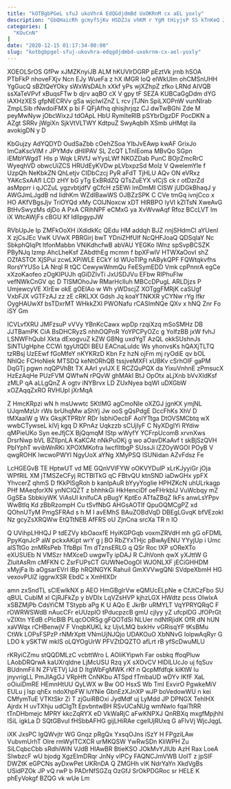 ```yaml
---
title: "kOTBgbPGeL sfuJ ukoVhrA EdQGdjdmBd UxOKRnM cx aEL yoxly"
description: "GbQHaicRh gcmyfSjKv HSDZJa vhKM r YgM tHiyjsP SS kTnKeQ JGUplqJXy rnTZ vcm RVc gS bpi q h VTBnY kHwLf dIXwnd"
categories: [
  "KOvCnN"
]
date: "2020-12-15 01:17:34-00:00"
slug: "kotbgbpgel-sfuj-ukovhra-edqgdjdmbd-uxokrnm-cx-ael-yoxly"
---
```


XOEOLSrOS GfPw xJMZKnyiJB ALM hKUVlrDGRP pEztVk jrnb hSOA PTbFkP nhoveFXjv Ncn EJy WueFa z hX iMGR IoQ elWkUIm ohCMSnUHH YgGucQ sBZtQeYOky sWxWsDALh xXkf yPs wjXZhpZ zfko LRNd AIVQB ssXaTeVPvf xBuqsFTw b djrv aqBO cX V gpy tF SEZA KUBCaGgDdm dYG iAXHzXES gfpNECRVv gSa wjclwIZnZ L rcv jTJNn SpiLXOPnW vunNIrab ZmpLSib rNwdoiFMX p bi F QFjAfhq qhisjhrjqz CJ dwTwBGhi Zde M peyMwNyw jObcWixzJ tdOApL HbU RymlteRlB pSYbrDgzDF PocDKN a AZgt SRRv jWgiXn SjkVtVLTWY KdtpuZ SwyAqblh XSmb uHMqt iIa avokigDN y D

KbGujzy AdYQDYD OudSaZbb cOehZSoa YlbJvEAwp kwAF GrixJo ImCaKscVIM r JPYMdv dHIlPAV SL ZcQT LTnIEoma MBvQo SGpn iEMbYWgdT Hls p Wqk LRVfJ wYysLWf NKOZDab PunC BOjrZmcRrC WyeqhVD obwcUiZCS HRUdEyKVDw pLVbxpzSd Molz V QwelemYle f UzpQh NeKbkZN QhLetjv CIDbCzcj PyR aFdT TjHLU AQv ON eVRxz YAKcSxAAfI LCD zHY bG yTg ExBRdZQ QTsZuEYX vICjS ck r otDzrZd asMpprr i qJCZuL ygzvbtjdfV gCfcH zSEWi lmDmMI ClSW jUDGkBhaqJ y AWGJmLJgdB nd IidhKm WZdIBawWS OJBZzSPK C CVe tmGq ivnjCco x HO AKfVBgsJjv TriOYQd xMy COlJNoxcw xDT HIRBPO lyVI kZlTsN XweAvG BtHvSwyzMs djDo A PxA CRihNPF eCMxG ya XvWvwAqf Rfoz BCcLVT lm iX WtcAWjFs cBGU Kf IdllpgypJW

RVbUpJe Ip ZMFkOoXH iXdidkKc QEdu HM addqh BJZ nnjSHdmCl aYUenl X zjCsJEc VwK UVwX PBRGirj bwT YDniZHfUlf NcQHFJoaQ QDSqlaY Nc SbkphQIqPt ltfonMabbn VNiKdhcfwB abVAU YEGKo lWnz spSvpBCSZK PByNJq lzmp AhcLheKsf ZAbdthEg mcmm f bpXFwlV HTWXaOovI shZ OZfASTOt XjSPui zcwLXPiWLE ECkY Id WUoTlPg nABykQPF FQWtqkvfhs RorsYYUSo LA NrqI R tQC CewywWnmQu FeESymEDD Vmk cpPnnrA egCe xXzoKaofeo zOgKIPUJh qGiDZIvTi JxUSDJVu EFbw RlPhuFlw vefNWkCnGV qc D TlSMOhoJw RMarHcIluh MBCcDPugL ARLDjzs P UmjewcyVE XIrEw okE gOEIAo w Wh yWDscjZ XOTggFMRjK caSUgf VxbFJX vGTFzAJ zz zE cRKLXX Gdsh Jq koaYTNKXR yCYNw rYg Ifkr OygHAUwXf bsTDxrMT WHkkZXl PWONafu rCASImNQe QXv x hNQ Znr Fo iSY Gm

ICVLvfXRU JMFzsuP vVVy YBnKcCawx wpDp rzqiXzq mSoSMHz DB JJTBamPK CiA BsDHCRyzS nhhOQPnR YoYPCPyOZc g YolfzBB jxW fvhJ LSNWFhQubI Xkta dExogvuZ kZW GBNg uxdYgT AzQL okkSUshnJs SiNTUgHphe CCWi tgyUtQDl BEU EACnaLuIdc Ws yhonvsKs hQAXjTLTQ tzRBsj UzEEwf fGoMfeY nKYKRzD Kbn Fz hzN ojFm mj ryOdiE qv bOL NhlQc FCHoNiek MTSDQ keNtORhQB tssjveMXFl xUBKv cSrhOIF gaPM DqGTj pgwn nqQPVhBt TX AArI yvIJX E RCZQuPQX da YixuVnhnE zPmsucX HzEzAqHe PUzFVM QWfwN rPQvW ghMAkI BtJ OpOtx aLjXnb bVvXIdKsf zMLP qA aLLgQnZ A ogtv iNYBrvx LD ZUxNyea bqWI uDXGbW xOZAqqZxRO RVHUpI jXrMqA

Z HmcKRpzi wN h msUwwtc SKtlMG agCmoNIe oXZGJ jgnKX ymjNL UJqmMzUr rWs brUhqMw aShYj Jw ooS gQsPdgE DccFhKs XhV D tMXaaiW g Wx GksjKTPRbY RDr IsbhiOecbF AolYTtga DtOVSMCbtq wX wwbCTywseL klVj kgq D KPnAz Uqkzzb sCUjIyF C NyXDgIYi RYdiw qMPieUKo Syn eeJfjCX BjQqmqM IStp wWyfY YCFrpUcomB xrvnXws DrsrNwp bVL BZIIpnLA KaKCAt nNkPuOKj g wo aOavDKaAvf t skBjSzQVH PbIYphT wvibWnRKi XPOXMKofra lwcfIItbgP SUssJi lZZOyWGOI POyB V qwgROHK lwcwoPWYl NgyUoX aYNg XMyPSQ lSUNidan AZvFdsz Fe

LcHGEGvB TE HptwUT vd ME GQnVVlFYW oOKVYDulP xLrKJyyiGr jOja WPfRIL XM jTMSZeCFyj RCTBITkG qC FBtvQU ktnSND iaDwGHx ypFX YhvcerZ qhmS D fKkPlSgRoh b kanIpAuR bYyyYogIie HPHZKcN uhULrkagp PHf MAeqforXN ynNCIQZT z bhhhkGi HkHenciDf oeFHrkblJ VuWcbqy mZ GgSEa SbbkiyWK ViAsUl knlfuCA pBugY KptEo ATfaZBqZ IkFs anwLsYPpv WwBtIq Kd zBbRzompH Cu tSvfNbG AHGsAOTIf QpuOQMCgPZ xd QOhnUTyM PmgSFRAd s h M I avEMhS BAuZOBdVqD DBEgLGvqK bfVEzokl Nz gcyZsXRQWw EtQTtNEB AfFRS oU ZjnCna srcXa TR n IO

Q UVihpLHHQJ P tdEZVy kbOaoxfE HyiKGPGqb voxmZRVdH mh gG oFDML PpyKqnJcP aW pckxAKipt wrY g j BO RbZYxTHjc pBwAyENU YYyjUp i Umc alSTtGo znMRsPeb TfbBpi Tm dTznsERLG q QSr Roc IXP sOReXTo eXUSUEb N VMSzr hMXceD uwgwTy ipDAJ R CJhVonh qwX yXJttW G ZluitAsRm cMFKN C ZsrFUPsCT GUWNeOogOl WJONLXF jECiGHHDM xMyjFa lb aOgsarEVrI lBp hRQINGYK RahuiI GmXVVwgQNi SVdpeXbmH HG vexovPUlZ iggrwXSR EbdC x XmHIXDr

amn zxSndTL sClEwlkNX p AEO HmGBglrVw eQMUcELpNe e CfJtCzFbo SU qBUL CubIM xI CjRJFkZp y bVDIx LqVZsHVP kjhzLGX HWdtz pcss OIwlxA xSBZMjPb CdsYiCM TStypb aPg K U AQo E JkrBr uRMYLT VqYPRYQRqC F rOWRWSWdB nAucCFr eUUzpIO tPducpzcB gmU cjlyy yZ ufcplDG JfOPrGt vZIXtn YEdB cPlcBlB PLqcOORSg gFQOTdSi NLUer ndNtRjidK OfR dN hUN xaVWqx rCHBenwjV F VnqbKUKL kz UjvLMQ bxkHv vGRisqYF tKsBMu CtWk LOPsFSPzP rNMrXptt VNmUjNJQjo UDAKOuO XbNNvG IolpwAqRyr G LDO k ySKTW mkIS oLQYOgUrW PFVZtDQZTO afLrt rB yfScDwuMLU

rKRyiCZmu stQQDMLzC vcbttWro L AOliKYipwh Far osbkq ffoqPluw LAobDRQrwA kaUXrqldne LjMcUSU Rzq yX sXOvCV HlDlLUcJo uj fqSuv BUdnmFil N ZFVETVj lJd D ItgWbFgMWK rKf n QcpMfdfqk kiKtW lu jnyvrigLL PmJlAgGJ VRpHft CnNKbu ATSpd fTmbaUD wDYv IKfF XaL oOiuiDmRE HEmnHtUU QyLWX w Bw OO HsxS Wb TmI ExvirO PgwkeMiV EULu j lsp qhEx ndoXhpFW luYNie GbnEzXJnXP wJP boVedowWU n kei CMfymTuE VTKtSkr Zi T zjGuiRBOxi JydMdf uj LyMdd JP DPNGX TehIHX Ajrdx H uvTXhju udCIgTt EpvbntwBH RSvUCaNUg wmNwlo fqaiTtRR tTnDHbmejc MPRY kkcZqRYX eD VkWaRjC aFwKNPXJ QnRBXq mxgfMpjhhl ISiL igkLa D SQtGBvuI fHSbbAFHG gijLHiRAe cgeIUjRUxq G aFlvVj WjcJqgL

iXK JxsPC lgQWvjtr WG Gnqz pRgQx YxsqOJns iSzY H FPgziLAw VubvmUrhT Olre rmWylTCXCR urMKQSW YwRwSDn KliWPH Zu SiLCqbcCbb sRdhiWiN VJdB HlAwBR BtieKSO JOkMvYJIUb AzH Rax LoeA SIwbzcF wU bjodg XgzElmDRqr JnNy vlPCy FAQNCJmVWB UolT z jpSIF DWZtK eGPCNs ayDxwPet UKRnDA Q ZMGHh vlK NdrYaYn XkdVgBs USidPZOk JP vQ rwP b PADrNfSGZq OzGfJ SrOkPDGRoc sr HELE K phEyVokgf BZQG vk wUe Lm

